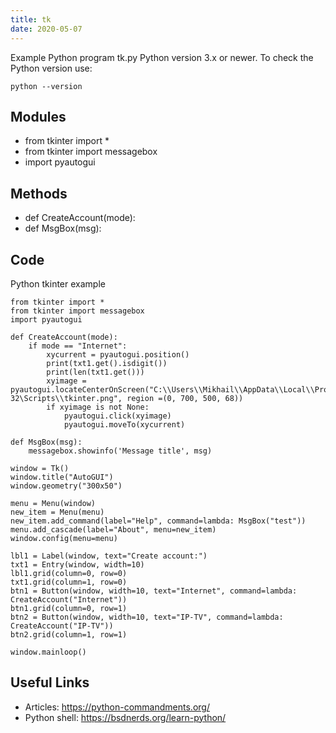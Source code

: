 ```yaml
---
title: tk
date: 2020-05-07
---
```

Example Python program tk.py
Python version 3.x or newer.
To check the Python version use:

    python --version

## Modules

* from tkinter import *
* from tkinter import messagebox
* import pyautogui

## Methods

* def CreateAccount(mode):
* def MsgBox(msg):

## Code

Python tkinter example

    from tkinter import *
    from tkinter import messagebox
    import pyautogui
    
    def CreateAccount(mode):
    	if mode == "Internet":
    		xycurrent = pyautogui.position()
    		print(txt1.get().isdigit())
    		print(len(txt1.get()))
    		xyimage = pyautogui.locateCenterOnScreen("C:\\Users\\Mikhail\\AppData\\Local\\Programs\\Python\\Python36-32\Scripts\\tkinter.png", region =(0, 700, 500, 68))
    		if xyimage is not None:
    			pyautogui.click(xyimage)
    			pyautogui.moveTo(xycurrent)
    
    def MsgBox(msg):
    	messagebox.showinfo('Message title', msg)
    	
    window = Tk()
    window.title("AutoGUI")
    window.geometry("300x50")
    
    menu = Menu(window)
    new_item = Menu(menu)
    new_item.add_command(label="Help", command=lambda: MsgBox("test"))
    menu.add_cascade(label="About", menu=new_item)
    window.config(menu=menu)
    
    lbl1 = Label(window, text="Create account:")
    txt1 = Entry(window, width=10)
    lbl1.grid(column=0, row=0)
    txt1.grid(column=1, row=0)
    btn1 = Button(window, width=10, text="Internet", command=lambda: CreateAccount("Internet"))
    btn1.grid(column=0, row=1)
    btn2 = Button(window, width=10, text="IP-TV", command=lambda: CreateAccount("IP-TV"))
    btn2.grid(column=1, row=1)
    
    window.mainloop()
    

## Useful Links

- Articles: https://python-commandments.org/
- Python shell: https://bsdnerds.org/learn-python/
